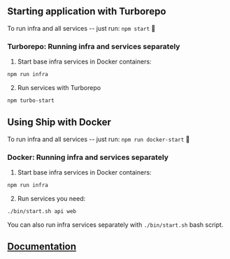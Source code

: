 ## Starting application with Turborepo

To run infra and all services -- just run: `npm start` 🚀

### Turborepo: Running infra and services separately

1. Start base infra services in Docker containers:

```bash
npm run infra
```

2. Run services with Turborepo

```bash
npm turbo-start
```

## Using Ship with Docker

To run infra and all services -- just run: `npm run docker-start` 🚀

### Docker: Running infra and services separately

1. Start base infra services in Docker containers:

```bash
npm run infra
```


2. Run services you need:

```bash
./bin/start.sh api web
```

You can also run infra services separately with `./bin/start.sh` bash script.

## [Documentation](https://ship.paralect.com/docs/intro)

